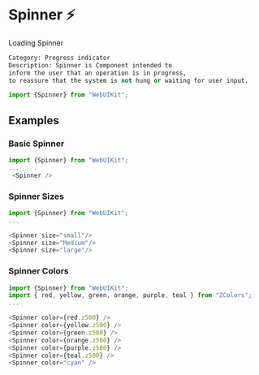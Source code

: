 # Spinner :zap:

Loading Spinner
```meta
Category: Progress indicator
Description: Spinner is Component intended to
inform the user that an operation is in progress,
to reassure that the system is not hung or waiting for user input.
```

```js
import {Spinner} from "WebUIKit";
```
<!-- Brief summary of what the component is, and what it's for. -->

<!-- STORY -->

<!-- PROPS -->



## Examples

### Basic Spinner 
```js
import {Spinner} from "WebUIKit";
...
 <Spinner />
```

### Spinner Sizes
```js
import {Spinner} from "WebUIKit";
...

<Spinner size="small"/>
<Spinner size="Medium"/>
<Spinner size="large"/>
``` 


### Spinner Colors
```js
import {Spinner} from "WebUIKit";
import { red, yellow, green, orange, purple, teal } from "ZColors";
...

<Spinner color={red.z500} />
<Spinner color={yellow.z500} />
<Spinner color={green.z500} />
<Spinner color={orange.z500} />
<Spinner color={purple.z500} />
<Spinner color={teal.z500} />
<Spinner color="cyan" />
``` 


